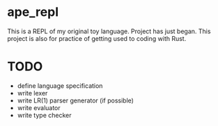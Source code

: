 # ape_repl

This is a REPL of my original toy language.
Project has just began.
This project is also for practice of getting used to coding with Rust.

# TODO

- define language specification
- write lexer
- write LR(1) parser generator (if possible)
- write evaluator
- write type checker
